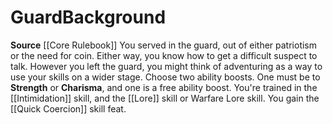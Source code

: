 ﻿---
ability:
- Strength
- Charisma
ability_boost:
- Strength
- Charisma
feat: '[[DATABASE/feat/Quick Coercion|Quick Coercion]]'
id: '19'
name: Guard
prerequisite: null
rarity: Common
skill:
- '[[DATABASE/skill/Intimidation|Intimidation]]'
- Legal [[DATABASE/skill/Lore|Lore]] or Warfare Lore skill.
source: '[[DATABASE/source/Core Rulebook|Core Rulebook]]'
subcategory: general
trait: null
type: Background

---
# Guard<span class="item-type">Background</span>

**Source** [[Core Rulebook]] 
You served in the guard, out of either patriotism or the need for coin. Either way, you know how to get a difficult suspect to talk. However you left the guard, you might think of adventuring as a way to use your skills on a wider stage.
Choose two ability boosts. One must be to **Strength** or **Charisma**, and one is a free ability boost.
You're trained in the [[Intimidation]] skill, and the [[Lore]] skill or Warfare Lore skill. You gain the [[Quick Coercion]] skill feat.